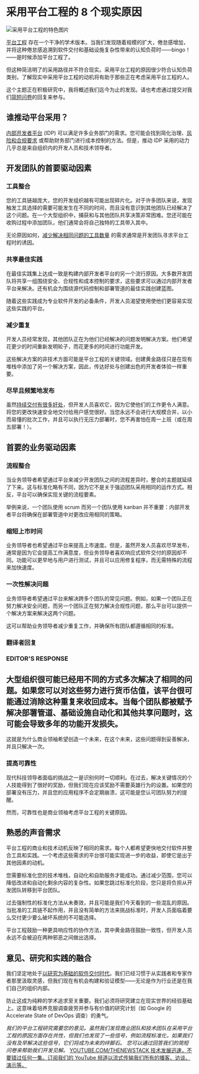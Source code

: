 # 采用平台工程的 8 个现实原因

![采用平台工程的特色图片](https://cdn.thenewstack.io/media/2024/07/80691f50-overlook-1024x626.jpg)

[平台工程](https://thenewstack.io/platform-engineering/) 存在一个干净的学术版本。当我们发现随着规模的扩大，倦怠感增加，并将这种倦怠感追溯到软件交付和基础设施复杂性带来的认知负荷时——bingo！——是时候添加平台工程了。

但这种简洁明了的采用路径并不符合现实。采用平台工程的原因很少符合认知负荷类别，了解现实中采用平台工程的动机将有助于那些正在考虑采用平台工程的人。

这个主题正在积极研究中，我将概述我们迄今为止的发现。请也考虑通过提交对我们[简短问卷](https://docs.google.com/forms/d/e/1FAIpQLSfm0fRGfxsz8YcC8ZsEWL57y0zg9Av7zrhY_2wCwzKTn0Y88w/viewform)的回复来参与。

## 谁推动平台采用？

[内部开发者平台](https://thenewstack.io/7-core-elements-of-an-internal-developer-platform/) (IDP) 可以满足许多业务部门的需求。您可能会找到简化治理、[风险和合规要求](https://thenewstack.io/devsecops-can-address-the-challenges-of-governance-risk-compliance-grc/) 或帮助财务部门进行成本控制的方法。但是，推动 IDP 采用的动力几乎总是来自组织内的开发人员和技术领导者。

## 开发团队的首要驱动因素

### 工具整合

您的工具链越庞大，您的开发组织越有可能出现碎片化。对于许多团队来说，发现触发工具选择的需要可能发生在不同的时间，而且没有意识到其他团队已经解决了这个问题。在一个大型组织中，捕获和与其他团队共享决策非常困难。您还可能在收购过程中添加团队，他们通常会将自己独特的工具带入其中。

无论原因如何，[减少解决相同问题的工具数量](https://thenewstack.io/how-to-tackle-tool-sprawl-before-it-becomes-tool-hell/) 的需求通常是开发团队寻求平台工程时的诱因。

### 共享最佳实践

在最佳实践集上达成一致是构建内部开发者平台的另一个流行原因。大多数开发团队将共享一组围绕安全、合规性和成本控制的要求，这些要求可以通过内部开发者平台来解决。还有机会为围绕源代码控制和部署管道的最佳实践创建蓝图。

随着这些实践成为专业软件开发的必备条件，开发人员渴望使用使他们更容易实现这些实践的平台。

### 减少重复

开发人员经常发现，其他团队正在为他们已经解决的问题发明解决方案。他们希望花更少的时间重新发明轮子，而花更多的时间进行功能开发。

这些解决方案的非技术方面可能是平台工程的关键领域。创建黄金路径只是在现有堆栈中添加了另一个解决方案，因此，传达好处与创建出色的开发者体验一样重要。

### 尽早且频繁地发布

虽然[持续交付有很多好处](https://octopus.com/whitepapers/the-importance-of-continuous-delivery)，但开发人员喜欢它，因为它使他们的工作更令人满意。将您的更改快速安全地交付给用户感觉很好。当您永远不会进行大规模合并，以小而易懂的批次工作，并且可以执行无压力部署时，您不再害怕在周一上班（或在周五部署！）。

## 首要的业务驱动因素

### 流程整合

当业务领导者希望通过平台来减少开发团队之间的流程差异时，整合的主题就延续了下来。这与标准化略有不同，因为它不是关于强迫团队采用相同的运作方式。相反，平台可以确保实现关键的流程要素。

举例来说，一个团队使用 scrum 而另一个团队使用 kanban 并不重要：内部开发者平台将确保在部署管道中对更改应用相同的策略。

### 缩短上市时间

业务领导者也希望通过平台来提高上市速度。但是，虽然开发人员喜欢尽早发布，通常是因为它会提高工作满意度，但业务领导者喜欢响应式软件交付的原因却不同。功能可以更早地与用户进行测试，并且可以应用修复程序，而无需特殊的流程来加快速度。

### 一次性解决问题

业务领导者希望通过平台来解决跨多个团队的常见问题。例如，如果一个团队正在努力解决安全问题，而另一个团队正在努力解决合规性问题，那么平台可以提供一个解决方案来解决这两个问题。

这可以帮助业务领导者减少重复工作，并确保所有团队都遵循相同的标准。

### 翻译者回复

### EDITOR'S RESPONSE
## 大型组织很可能已经用不同的方式多次解决了相同的问题。如果您可以对这些努力进行货币估值，该平台很可能通过消除这种重复来收回成本。当每个团队都被赋予解决部署管道、基础设施自动化和其他共享问题时，这可能会导致多年的功能开发损失。

这就是为什么商业领袖希望创造一个未来，在这个未来，这些问题得到妥善解决，并且只解决一次。

### 提高可靠性

现代科技领导者面临的挑战之一是识别何时一切顺利。在过去，解决关键情况的个人技能得到了很好的奖励，但我们现在应该奖励不需要英雄行为的设置。如果您的部署没有压力，并且您的应用程序不会定期崩溃，这可能是您认可团队努力的提醒。

然而，可靠性也是商业领袖考虑平台工程的关键原因。

## 熟悉的声音需求

平台工程的商业和技术动机反映了相同的需求。每个人都希望更快地交付软件并整合工具和实践。一个考虑这些需求的平台很可能实现进一步的收益，即使它是出于其他因素的动机。

您需要标准化您的技术堆栈，自动化和自助服务才能成功。通过减少范围，您可以降低改进和自动化剩余内容的复杂性。如果您跳过标准化阶段，您只是将负担从开发团队转移到平台团队。

过去强制性的标准化方法从未奏效，并且可能是我们今天看到的一些混乱的原因。当批准的工具链不起作用，并且没有简单的方法来挑战标准时，开发人员面临着要么交付更少要么破坏系统的不可能选择。

平台工程鼓励一种更具响应性的协作方法，其中黄金路径鼓励一致性，但开发人员永远不会被迫在两种邪恶之间做出选择。

## 意见、研究和实践的融合

我们坚定地处于[以研究为基础的软件交付时代](https://octopus.com/devops/history/research-backed-software-delivery/)。我们已经习惯于从实践者和专家作者那里汲取灵感，但我们现在有机会构建和验证模型——无论是作为行业还是在我们自己的组织内部。

防止这成为纯粹的学术追求至关重要。我们必须将研究建立在现实世界的经验基础上。这意味着培养克服调查疲劳并参与有价值的研究计划（如 Google 的 Accelerate State of DevOps 调查）的勇气。

*我们的平台工程研究需要您的意见。虽然我们发现商业团队和技术团队在采用平台工程的原因方面存在共性，但我们也发现了一些信号，例如流程标准化，如果我们没有及早解决这些信号，它们将成为未来的绊脚石。*
*您可以通过回答我们的简短问卷来帮助我们开发见解。*
[
YOUTUBE.COM/THENEWSTACK
技术发展迅速，不要错过任何一集。订阅我们的 YouTube
频道以流式传输我们所有的播客、访谈、演示等。
](https://youtube.com/thenewstack?sub_confirmation=1)